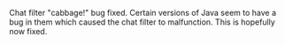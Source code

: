 Chat filter "cabbage!" bug fixed. Certain versions of Java seem to have a bug in them which caused the chat filter to malfunction. This is hopefully now fixed.
